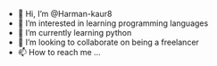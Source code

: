 - 👋 Hi, I’m @Harman-kaur8
- 👀 I’m interested in learning programming languages
- 🌱 I’m currently learning python
- 💞️ I’m looking to collaborate on being a freelancer
- 📫 How to reach me ...

<!---
Harman-kaur8/Harman-kaur8 is a ✨ special ✨ repository because its `README.md` (this file) appears on your GitHub profile.
You can click the Preview link to take a look at your changes.
--->
